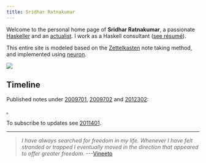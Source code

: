 ```yaml
---
title: Sridhar Ratnakumar
---
```


Welcome to the personal home page of **Sridhar Ratnakumar**, a passionate [Haskeller](https://www.haskell.org/) and an [actualist](https://www.actualists.org/). I work as a Haskell consultant ([see résumé]( https://srid.keybase.pub/resume.pdf)).

This entire site is modeled based on the [Zettelkasten](https://writingcooperative.com/zettelkasten-how-one-german-scholar-was-so-freakishly-productive-997e4e0ca125) note taking method, and implemented using [neuron](https://neuron.srid.ca).

![](https://srid.keybase.pub/me-small.jpeg)

## Timeline

Published notes under [2009701](z://health), [2009702](z://personal) and [2012302](z://software):

[.](zcfquery://search?tag=chrono&linkTheme=withDate)

To subscribe to updates see [2011401](z://subscribe).

---

> *I have always searched for freedom in my life. Whenever I have felt stranded or trapped I eventually moved in the direction that appeared to offer greater freedom.* ---[Vineeto](http://actualfreedom.com.au/actualism/vineeto/vineeto.htm)
